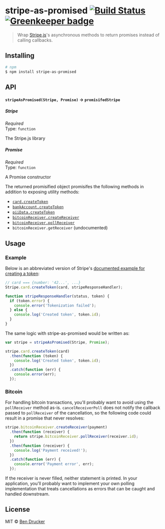 # stripe-as-promised [![Build Status](https://travis-ci.org/bendrucker/stripe-as-promised.svg?branch=master)](https://travis-ci.org/bendrucker/stripe-as-promised) [![Greenkeeper badge](https://badges.greenkeeper.io/bendrucker/stripe-as-promised.svg)](https://greenkeeper.io/)

> Wrap [Stripe.js](https://stripe.com/docs/stripe.js)'s asynchronous methods to return promises instead of calling callbacks.

## Installing

```sh
# npm
$ npm install stripe-as-promised
```

## API

#### `stripeAsPromised(Stripe, Promise)` -> `promisifedStripe`

##### Stripe

*Required*  
Type: `function`

The Stripe.js library

##### Promise

*Required*  
Type: `function`

A Promise constructor

The returned promisified object promisifes the following methods in addition to exposing utility methods:

* [`card.createToken`](https://stripe.com/docs/stripe.js#card-createToken)
* [`bankAccount.createToken`](https://stripe.com/docs/stripe.js#bank-account-createToken)
* [`piiData.createToken`](https://stripe.com/docs/stripe.js?#pii-data-createToken)
* [`bitcoinReceiver.createReceiver`](https://stripe.com/docs/stripe.js#bitcoinreceiver-createreceiver)
* [`bitcoinReceiver.pollReceiver`](https://stripe.com/docs/stripe.js#bitcoinreceiver-pollreceiver)
* `bitcoinReceiver.getReceiver` (undocumented)


## Usage

### Example

Below is an abbreviated version of Stripe's [documented example for creating a token](https://stripe.com/docs/stripe.js#collecting-card-details):

```js
// card === {number: '42...', ...}
Stripe.card.createToken(card, stripeResponseHandler);

function stripeResponseHandler(status, token) {
  if (token.error) {
    console.error('Tokenization failed');
  } else {
    console.log('Created token', token.id);
  }
}
```

The same logic with stripe-as-promised would be written as:

```js
var stripe = stripeAsPromised(Stripe, Promise);

stripe.card.createToken(card)
  .then(function (token) {
    console.log('Created token', token.id);
  })
  .catch(function (err) {
    console.error(err);
  });
```

### Bitcoin

For handling bitcoin transactions, you'll probably want to avoid using the `pollReceiver` method as-is. `cancelReceiverPoll` does not notify the callback passed to `pollReceiver` of the cancellation, so the following code could result in a promise that never resolves:

```js
stripe.bitcoinReceiver.createReceiver(payment)
  .then(function (receiver) {
    return stripe.bitcoinReceiver.pollReceiver(receiver.id);
  })
  .then(function (receiver) {
    console.log('Payment received!');
  })
  .catch(function (err) {
    console.error('Payment error', err);
  });
```

If the receiver is never filled, neither statement is printed. In your application, you'll probably want to implement your own polling implementation that treats cancellations as errors that can be caught and handled downstream.

## License

MIT © [Ben Drucker](http://bendrucker.me)

